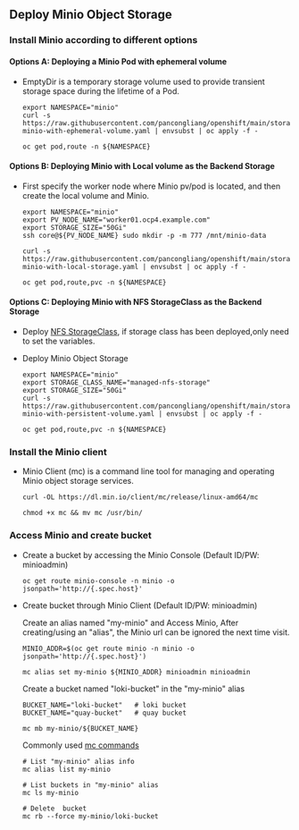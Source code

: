 ## Deploy Minio Object Storage

### Install Minio according to different options

#### Options A: Deploying a Minio Pod with ephemeral volume

* EmptyDir is a temporary storage volume used to provide transient storage space during the lifetime of a Pod.  

  ```
  export NAMESPACE="minio"
  curl -s https://raw.githubusercontent.com/pancongliang/openshift/main/storage/minio/deploy-minio-with-ephemeral-volume.yaml | envsubst | oc apply -f -
  
  oc get pod,route -n ${NAMESPACE}
  ```

#### Options B: Deploying Minio with Local volume as the Backend Storage

* First specify the worker node where Minio pv/pod is located, and then create the local volume and Minio.

  ```
  export NAMESPACE="minio"
  export PV_NODE_NAME="worker01.ocp4.example.com"
  export STORAGE_SIZE="50Gi"
  ssh core@${PV_NODE_NAME} sudo mkdir -p -m 777 /mnt/minio-data

  curl -s https://raw.githubusercontent.com/pancongliang/openshift/main/storage/minio/deploy-minio-with-local-storage.yaml | envsubst | oc apply -f -

  oc get pod,route,pvc -n ${NAMESPACE}
  ```

#### Options C: Deploying Minio with NFS StorageClass as the Backend Storage

* Deploy [NFS StorageClass](https://github.com/pancongliang/openshift/blob/main/storage/nfs-storageclass/readme.md), if storage class has been deployed,only need to set the variables.

* Deploy Minio Object Storage

  ```
  export NAMESPACE="minio"
  export STORAGE_CLASS_NAME="managed-nfs-storage"
  export STORAGE_SIZE="50Gi"
  curl -s https://raw.githubusercontent.com/pancongliang/openshift/main/storage/minio/deploy-minio-with-persistent-volume.yaml | envsubst | oc apply -f -

  oc get pod,route,pvc -n ${NAMESPACE}
  ```

### Install the Minio client

* Minio Client (mc) is a command line tool for managing and operating Minio object storage services.

  ```
  curl -OL https://dl.min.io/client/mc/release/linux-amd64/mc

  chmod +x mc && mv mc /usr/bin/
  ```

### Access Minio and create bucket

* Create a bucket by accessing the Minio Console (Default ID/PW: minioadmin)
 
  ```
  oc get route minio-console -n minio -o jsonpath='http://{.spec.host}'
  ```

* Create bucket through Minio Client (Default ID/PW: minioadmin)
  
  Create an alias named "my-minio" and Access Minio, After creating/using an "alias", the Minio url can be ignored the next time visit.
  ```    
  MINIO_ADDR=$(oc get route minio -n minio -o jsonpath='http://{.spec.host}')
  
  mc alias set my-minio ${MINIO_ADDR} minioadmin minioadmin
  ``` 
  Create a bucket named "loki-bucket" in the "my-minio" alias
  ```
  BUCKET_NAME="loki-bucket"   # loki bucket
  BUCKET_NAME="quay-bucket"   # quay bucket

  mc mb my-minio/${BUCKET_NAME}
  ```
  Commonly used [mc commands](https://min.io/docs/minio/linux/reference/minio-mc.html?ref=docs#command-quick-reference)
  ```
  # List "my-minio" alias info
  mc alias list my-minio

  # List buckets in "my-minio" alias
  mc ls my-minio

  # Delete  bucket
  mc rb --force my-minio/loki-bucket
  ```  
